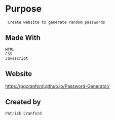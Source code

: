# Purpose 

     Create website to generate random passwords

## Made With

    HTML
    CSS
    Javascript

## Website 

https://pgcranford.github.io/Password-Generator/

## Created by

    Patrick Cranford 
